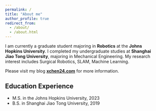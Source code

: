 ```yaml
---
permalink: /
title: "About me"
author_profile: true
redirect_from: 
  - /about/
  - /about.html
---
```


I am currently a graduate student majoring in **Robotics** at the **Johns Hopkins University**. 
I completed my undergraduate studies at **Shanghai Jiao Tong University**, majoring in Mechanical Engineering.
My research interest includes Surgical Robotics, SLAM, Machine Learning.

Please visit my blog **[xchen24.com](https://xchen24.com)** for more information.

## Education Experience
* M.S. in the Johns Hopkins University, 2023
* B.S. in Shanghai Jiao Tong University, 2019



